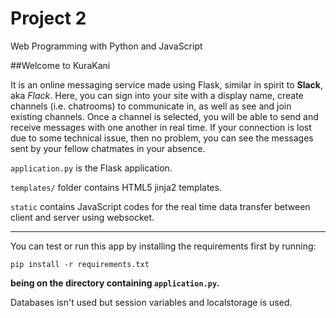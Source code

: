 # Project 2

Web Programming with Python and JavaScript

##Welcome to KuraKani

It is an online messaging service made using Flask, similar in spirit to **Slack**, aka _Flack_. Here, you can sign into your site with a display name, create channels (i.e. chatrooms) to communicate in, as well as see and join existing channels. Once a channel is selected, you will be able to send and receive messages with one another in real time. If your connection is lost due to some technical issue, then no problem, you can see the messages sent by your fellow chatmates in your absence. 

`application.py` is the Flask application.

`templates/` folder contains HTML5 jinja2 templates.

`static` contains JavaScript codes for the real time data transfer between client and server using websocket.

***
You can test or run this app by installing the requirements first by running:

`pip install -r requirements.txt`

**being on the directory containing `application.py`.**

Databases isn't used but session variables and localstorage is used.
